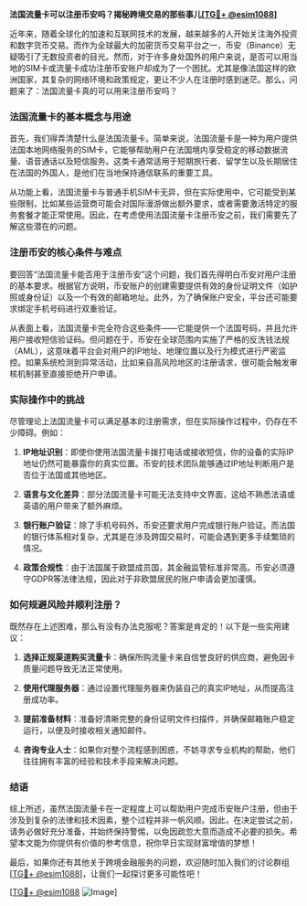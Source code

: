 **法国流量卡可以注册币安吗？揭秘跨境交易的那些事儿[[TG💪+ @esim1088](https://t.me/s/esim1088)]**

近年来，随着全球化的加速和互联网技术的发展，越来越多的人开始关注海外投资和数字货币交易。而作为全球最大的加密货币交易平台之一，币安（Binance）无疑吸引了无数投资者的目光。然而，对于许多身处国外的用户来说，是否可以用当地的SIM卡或流量卡成功注册币安账户却成为了一个困扰。尤其是像法国这样的欧洲国家，其复杂的网络环境和政策规定，更让不少人在注册时感到迷茫。那么，问题来了：法国流量卡真的可以用来注册币安吗？

### 法国流量卡的基本概念与用途

首先，我们得弄清楚什么是法国流量卡。简单来说，法国流量卡是一种为用户提供法国本地网络服务的SIM卡，它能够帮助用户在法国境内享受稳定的移动数据流量、语音通话以及短信服务。这类卡通常适用于短期旅行者、留学生以及长期居住在法国的外国人，是他们在当地保持通信联系的重要工具。

从功能上看，法国流量卡与普通手机SIM卡无异，但在实际使用中，它可能受到某些限制，比如某些运营商可能会对国际漫游做出额外要求，或者需要激活特定的服务套餐才能正常使用。因此，在考虑使用法国流量卡注册币安之前，我们需要先了解这些潜在的问题。

### 注册币安的核心条件与难点

要回答“法国流量卡能否用于注册币安”这个问题，我们首先得明白币安对用户注册的基本要求。根据官方说明，币安账户的创建需要提供有效的身份证明文件（如护照或身份证）以及一个有效的邮箱地址。此外，为了确保账户安全，平台还可能要求绑定手机号码进行双重验证。

从表面上看，法国流量卡完全符合这些条件——它能提供一个法国号码，并且允许用户接收短信验证码。但问题在于，币安在全球范围内实施了严格的反洗钱法规（AML），这意味着平台会对用户的IP地址、地理位置以及行为模式进行严密监控。如果系统检测到异常活动，比如来自高风险地区的注册请求，很可能会触发审核机制甚至直接拒绝开户申请。

### 实际操作中的挑战

尽管理论上法国流量卡可以满足基本的注册需求，但在实际操作过程中，仍存在不少障碍。例如：

1. **IP地址识别**：即使你使用法国流量卡拨打电话或接收短信，你的设备的实际IP地址仍然可能暴露你的真实位置。币安的技术团队能够通过IP地址判断用户是否位于法国或其他地区。
   
2. **语言与文化差异**：部分法国流量卡可能无法支持中文界面，这给不熟悉法语或英语的用户带来了额外麻烦。

3. **银行账户验证**：除了手机号码外，币安还要求用户完成银行账户验证。而法国的银行体系相对复杂，尤其是在涉及跨国交易时，可能会遇到更多手续繁琐的情况。

4. **政策合规性**：由于法国属于欧盟成员国，其金融监管标准非常高。币安必须遵守GDPR等法律法规，因此对于非欧盟居民的账户申请会更加谨慎。

### 如何规避风险并顺利注册？

既然存在上述困难，那么有没有办法克服呢？答案是肯定的！以下是一些实用建议：

1. **选择正规渠道购买流量卡**：确保所购流量卡来自信誉良好的供应商，避免因卡质量问题导致无法正常使用。

2. **使用代理服务器**：通过设置代理服务器来伪装自己的真实IP地址，从而提高注册成功率。

3. **提前准备材料**：准备好清晰完整的身份证明文件扫描件，并确保邮箱账户稳定运行，以便及时接收相关通知邮件。

4. **咨询专业人士**：如果你对整个流程感到困惑，不妨寻求专业机构的帮助，他们往往拥有丰富的经验和技术手段来解决问题。

### 结语

综上所述，虽然法国流量卡在一定程度上可以帮助用户完成币安账户注册，但由于涉及到复杂的法律和技术因素，整个过程并非一帆风顺。因此，在决定尝试之前，请务必做好充分准备，并始终保持警惕，以免因疏忽大意而造成不必要的损失。希望本文能为你提供有价值的参考信息，祝你早日实现财富增值的梦想！

最后，如果你还有其他关于跨境金融服务的问题，欢迎随时加入我们的讨论群组[[TG💪+ @esim1088](https://t.me/s/esim1088)]，让我们一起探讨更多可能性吧！

[[TG💪+ @esim1088](https://t.me/s/esim1088) ![Image](https://i.postimg.cc/4NQfJmqS/Snipaste-2025-05-13-00-14-12.png)]